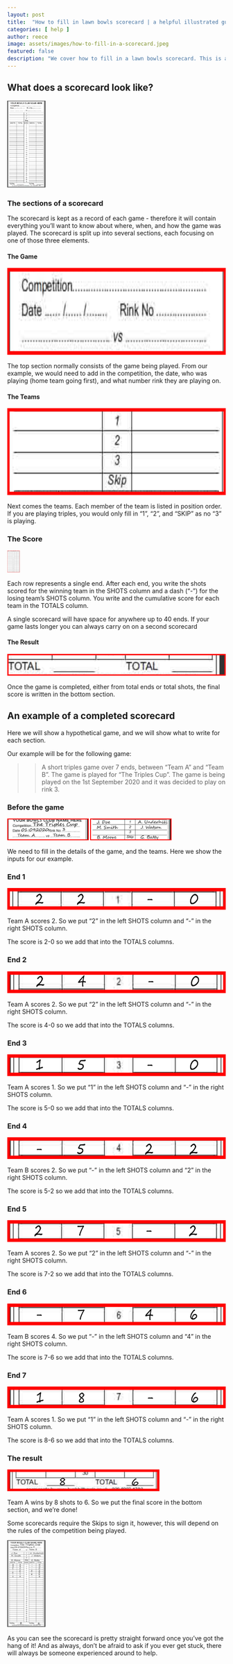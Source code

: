 ```yaml
---
layout: post
title:  "How to fill in lawn bowls scorecard | a helpful illustrated guide"
categories: [ help ]
author: reece
image: assets/images/how-to-fill-in-a-scorecard.jpeg
featured: false
description: "We cover how to fill in a lawn bowls scorecard. This is a helpful illustrated guide for anyone unsure on how to do it"
---
```


## What does a scorecard look like?

<img src="/assets/images/scorecards/scorecard.png" alt="" height="200px" style="max-height: 350px;" />

### The sections of a scorecard

The scorecard is kept as a record of each game - therefore it will contain everything you’ll want to know about where, when, and how the game was played. The scorecard is split up into several sections, each focusing on one of those three elements.

#### The Game

<img src="/assets/images/scorecards/game-details.png" alt="" height="200px" style="max-height: 300px;" />

The top section normally consists of the game being played. From our example, we would need to add in the competition, the date, who was playing (home team going first), and what number rink they are playing on.

#### The Teams

<img src="/assets/images/scorecards/team-details.png" alt="" height="200px" style="max-height: 300px;" />

Next comes the teams. Each member of the team is listed in position order. If you are playing triples, you would only fill in “1”, “2”, and “SKIP” as no “3” is playing. 

### The Score

<img src="/assets/images/scorecards/shots-details.png" alt="" height="50px" style="max-height: 300px;" />

Each row represents a single end. After each end, you write the shots scored for the winning team in the SHOTS column and a dash (“-”) for the losing team’s SHOTS column. You write and the cumulative score for each team in the TOTALS column. 

A single scorecard will have space for anywhere up to 40 ends. If your game lasts longer you can always carry on on a second scorecard

#### The Result

<img src="/assets/images/scorecards/result-details.png" alt="" height="50px" style="max-height: 200px;" />

Once the game is completed, either from total ends or total shots, the final score is written in the bottom section.

## An example of a completed scorecard

Here we will show a hypothetical game, and we will show what to write for each section.

Our example will be for the following game:

>> A short triples game over 7 ends, between “Team A” and “Team B”. The game is played for “The Triples Cup”. The game is being played on the 1st September 2020 and it was decided to play on rink 3.

### Before the game

<img src="/assets/images/scorecards/game-details-completed.png" alt="" height="50px" style="max-height: 200px;" />

<img src="/assets/images/scorecards/team-details-completed.png" alt="" height="50px" style="max-height: 200px;" />

We need to fill in the details of the game, and the teams. Here we show the inputs for our example.

### End 1

<img src="/assets/images/scorecards/scores-details-end1.png" alt="" height="50px" style="max-height: 200px;" />

Team A scores 2. So we put “2” in the left SHOTS column and “-” in the right SHOTS column.

The score is 2-0 so we add that into the TOTALS columns.

### End 2

<img src="/assets/images/scorecards/scores-details-end2.png" alt="" height="50px" style="max-height: 200px;" />

Team A scores 2. So we put “2” in the left SHOTS column and “-” in the right SHOTS column.

The score is 4-0 so we add that into the TOTALS columns.

### End 3

<img src="/assets/images/scorecards/scores-details-end3.png" alt="" height="50px" style="max-height: 200px;" />

Team A scores 1. So we put “1” in the left SHOTS column and “-” in the right SHOTS column.

The score is 5-0 so we add that into the TOTALS columns.

### End 4

<img src="/assets/images/scorecards/scores-details-end4.png" alt="" height="50px" style="max-height: 200px;" />

Team B scores 2. So we put “-” in the left SHOTS column and “2” in the right SHOTS column.

The score is 5-2 so we add that into the TOTALS columns.

### End 5

<img src="/assets/images/scorecards/scores-details-end5.png" alt="" height="50px" style="max-height: 200px;" />

Team A scores 2. So we put “2” in the left SHOTS column and “-” in the right SHOTS column.

The score is 7-2 so we add that into the TOTALS columns.

### End 6

<img src="/assets/images/scorecards/scores-details-end6.png" alt="" height="50px" style="max-height: 200px;" />

Team B scores 4. So we put “-” in the left SHOTS column and “4” in the right SHOTS column.

The score is 7-6 so we add that into the TOTALS columns.

### End 7

<img src="/assets/images/scorecards/scores-details-end7.png" alt="" height="50px" style="max-height: 200px;" />

Team A scores 1. So we put “1” in the left SHOTS column and “-” in the right SHOTS column.

The score is 8-6 so we add that into the TOTALS columns.

### The result

<img src="/assets/images/scorecards/result-details-completed.png" alt="" height="50px" style="max-height: 200px;" />

Team A wins by 8 shots to 6. So we put the final score in the bottom section, and we’re done!

Some scorecards require the Skips to sign it, however, this will depend on the rules of the competition being played.

<img src="/assets/images/scorecards/scorecard-completed.png" alt="" height="200px" style="max-height: 400px;" />

As you can see the scorecard is pretty straight forward once you’ve got the hang of it! And as always, don’t be afraid to ask if you ever get stuck, there will always be someone experienced around to help.
